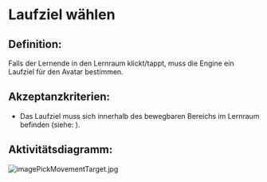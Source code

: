 # Laufziel wählen


## Definition:

Falls der Lernende in den Lernraum klickt/tappt, muss die Engine ein Laufziel für den Avatar bestimmen.


## Akzeptanzkriterien:

- Das Laufziel muss sich innerhalb des bewegbaren Bereichs im Lernraum befinden (siehe: [](EZZ0012.md)).

## Aktivitätsdiagramm:

![imagePickMovementTarget.jpg](imagePickMovementTarget.jpg)
